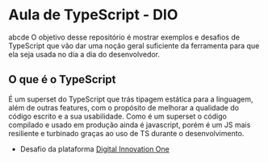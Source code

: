 # Aula de TypeScript - DIO
abcde
O objetivo desse repositório é mostrar exemplos e desafios de TypeScript que vão dar uma noção geral suficiente da ferramenta para que ela seja usada no dia a dia do desenvolvedor.

## O que é o TypeScript
É um superset do TypeScript que trás tipagem estática para a linguagem, além de outras features, com o propósito de melhorar a qualidade do código escrito e a sua usabilidade. Como é um superset o código compilado e usado em produção ainda é javascript, porém é um JS mais resiliente e turbinado graças ao uso de TS durante o desenvolvimento.

- Desafio da plataforma [Digital Innovation One](https://web.digitalinnovation.one/home "Digital Innovation One")
